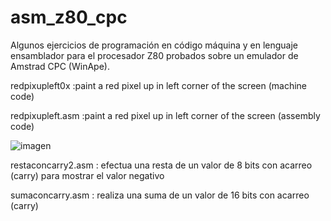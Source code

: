 # asm_z80_cpc

Algunos ejercicios de programación en código máquina y en lenguaje ensamblador para el procesador Z80 probados sobre un emulador de Amstrad CPC (WinApe).

redpixupleft0x      :paint a red pixel up in left corner of the screen (machine code)

redpixupleft.asm    :paint a red pixel up in left corner of the screen (assembly code)

![imagen](https://user-images.githubusercontent.com/5332593/186039101-0320ffde-56c2-4536-8018-f2e0dcba4cad.png)


restaconcarry2.asm : efectua una resta de un valor de 8 bits con acarreo (carry) para mostrar el valor negativo

sumaconcarry.asm   : realiza una suma de un valor de 16 bits con acarreo (carry)



